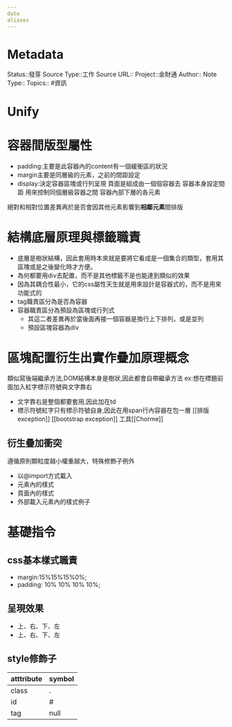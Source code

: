 ```yaml
---
date
aliases
---
```

# Metadata
Status::發芽
Source Type::工作
Source URL::
Project::金財通
Author::
Note Type::
Topics::
#資訊 
# Unify

# 容器間版型屬性
- padding:主要是此容器內的content有一個緩衝區的狀況
- margin主要是同層級的元素，之前的間距設定
- display:決定容器區塊或行列呈現
頁面是組成由一個個容器去
容器本身設定間距
用來控制同個層級容器之間
容器內部下層的各元素

絕對和相對位置差異再於是否會因其他元素影響到**相鄰元素**間排版




# 結構底層原理與標籤職責
- 底層是樹狀結構，因此套用時本來就是要將它看成是一個集合的類型，套用其區塊或是之後變化時才方便。
- 為何都要用div去配置，而不是其他標籤不是也能達到類似的效果
- 因為其耦合性最小，它的css屬性天生就是用來設計是容器式的，而不是用來功能式的
- tag職責區分為是否為容器
- 容器職責區分為預設為區塊或行列式
  - 其這二者差異再於當後面再接一個容器是換行上下排列，或是並列
  - 預設區塊容器為div 


# 區塊配置衍生出實作疊加原理概念
類似寫後端繼承方法,DOM結構本身是樹狀,因此都會自帶繼承方法
ex:想在標題前面加入紅字標示符號與文字靠右
- 文字靠右是整個都要套用,因此加在td
- 標示符號紅字只有標示符號自身,因此在用span行內容器在包一層
[[排版exception]]
[[bootstrap exception]]
工具[[Chorme]]

## 衍生疊加衝突
遵循原則顆粒度越小權重越大，特殊修飾子例外
- 以@import方式載入
- 元素內的樣式
- 頁面內的樣式
- 外部載入元素內的樣式例子

# 基礎指令

## css基本樣式職責
- margin:15%15%15%0%;
- padding: 10% 10% 10% 10%;
## 呈現效果
- 上、右、下、左
- 上、右、下、左
## style修飾子
|atttribute|symbol|
|:--|:--|
|class|.|
|id|#|
|tag|null|




